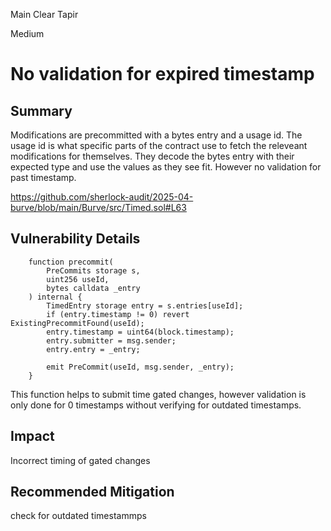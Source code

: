 Main Clear Tapir

Medium

# No validation for expired timestamp

## Summary
Modifications are precommitted with a bytes entry and a usage id. The usage id is what specific parts of the contract use to fetch the releveant modifications for themselves. They decode the bytes entry with their expected type and use the values as they see fit. However no validation for past timestamp.

https://github.com/sherlock-audit/2025-04-burve/blob/main/Burve/src/Timed.sol#L63
## Vulnerability Details
```solididty
    function precommit(
        PreCommits storage s,
        uint256 useId,
        bytes calldata _entry
    ) internal {
        TimedEntry storage entry = s.entries[useId];
        if (entry.timestamp != 0) revert ExistingPrecommitFound(useId);
        entry.timestamp = uint64(block.timestamp);
        entry.submitter = msg.sender;
        entry.entry = _entry;

        emit PreCommit(useId, msg.sender, _entry);
    }
```
This function helps to submit time gated changes, however validation is only done for 0 timestamps without verifying for outdated timestamps.
## Impact
Incorrect timing of gated changes
## Recommended Mitigation
check for outdated timestammps